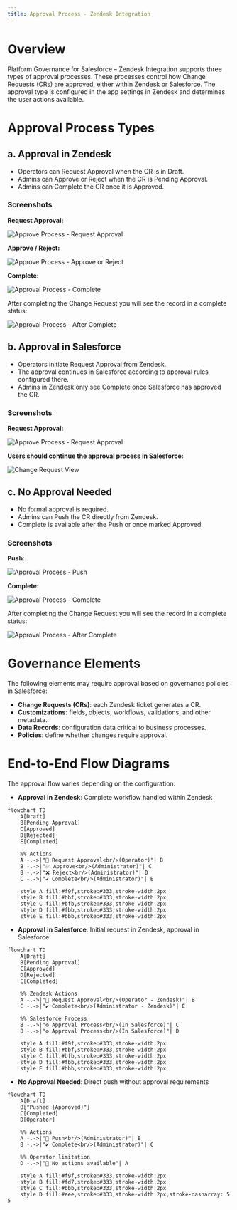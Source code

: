 ```yaml
---
title: Approval Process - Zendesk Integration
---
```


# Overview

Platform Governance for Salesforce – Zendesk Integration supports three types of approval processes. These processes control how Change Requests (CRs) are approved, either within Zendesk or Salesforce. The approval type is configured in the app settings in Zendesk and determines the user actions available.

# Approval Process Types

## a. Approval in Zendesk

- Operators can Request Approval when the CR is in Draft.
- Admins can Approve or Reject when the CR is Pending Approval.
- Admins can Complete the CR once it is Approved.

### Screenshots

**Request Approval:**

![Approve Process - Request Approval](/images/platgovsalesforce/integrations/zendesk/Approve_Process_-_Request_Approval.webp)

**Approve / Reject:**

![Approve Process - Approve or Reject](/images/platgovsalesforce/integrations/zendesk/Approve_Process_-_Approve_or_Reject.webp)

**Complete:**

![Approval Process - Complete](/images/platgovsalesforce/integrations/zendesk/Approval_process_-_Complete.webp)

After completing the Change Request you will see the record in a complete status:

![Approval Process - After Complete](/images/platgovsalesforce/integrations/zendesk/Approval_process_-_After_Complete.webp)

## b. Approval in Salesforce

- Operators initiate Request Approval from Zendesk.
- The approval continues in Salesforce according to approval rules configured there.
- Admins in Zendesk only see Complete once Salesforce has approved the CR.

### Screenshots

**Request Approval:**

![Approve Process - Request Approval](/images/platgovsalesforce/integrations/zendesk/Approve_Process_-_Request_Approval.webp)

**Users should continue the approval process in Salesforce:**

![Change Request View](/images/platgovsalesforce/integrations/zendesk/Change_Request_View.webp)


## c. No Approval Needed

- No formal approval is required.
- Admins can Push the CR directly from Zendesk.
- Complete is available after the Push or once marked Approved.

### Screenshots

**Push:**

![Approval Process - Push](/images/platgovsalesforce/integrations/zendesk/Approval_Process_-_Push.webp)

**Complete:**

![Approval Process - Complete](/images/platgovsalesforce/integrations/zendesk/Approval_process_-_Complete.webp)

After completing the Change Request you will see the record in a complete status:

![Approval Process - After Complete](/images/platgovsalesforce/integrations/zendesk/Approval_process_-_After_Complete.webp)

# Governance Elements

The following elements may require approval based on governance policies in Salesforce:

- **Change Requests (CRs)**: each Zendesk ticket generates a CR.
- **Customizations**: fields, objects, workflows, validations, and other metadata.
- **Data Records**: configuration data critical to business processes.
- **Policies**: define whether changes require approval.

# End-to-End Flow Diagrams

The approval flow varies depending on the configuration:

- **Approval in Zendesk**: Complete workflow handled within Zendesk

```mermaid
flowchart TD
    A[Draft]
    B[Pending Approval]
    C[Approved]
    D[Rejected]
    E[Completed]

    %% Actions
    A -.->|"🔵 Request Approval<br/>(Operator)"| B
    B -.->|"✅ Approve<br/>(Administrator)"| C
    B -.->|"❌ Reject<br/>(Administrator)"| D
    C -.->|"✔️ Complete<br/>(Administrator)"| E

    style A fill:#f9f,stroke:#333,stroke-width:2px
    style B fill:#bbf,stroke:#333,stroke-width:2px
    style C fill:#bfb,stroke:#333,stroke-width:2px
    style D fill:#fbb,stroke:#333,stroke-width:2px
    style E fill:#bbb,stroke:#333,stroke-width:2px
```
- **Approval in Salesforce**: Initial request in Zendesk, approval in Salesforce

```mermaid
flowchart TD
    A[Draft]
    B[Pending Approval]
    C[Approved]
    D[Rejected]
    E[Completed]

    %% Zendesk Actions
    A -.->|"🔵 Request Approval<br/>(Operator - Zendesk)"| B
    C -.->|"✔️ Complete<br/>(Administrator - Zendesk)"| E

    %% Salesforce Process
    B -.->|"⚙️ Approval Process<br/>(In Salesforce)"| C
    B -.->|"⚙️ Approval Process<br/>(In Salesforce)"| D

    style A fill:#f9f,stroke:#333,stroke-width:2px
    style B fill:#bbf,stroke:#333,stroke-width:2px
    style C fill:#bfb,stroke:#333,stroke-width:2px
    style D fill:#fbb,stroke:#333,stroke-width:2px
    style E fill:#bbb,stroke:#333,stroke-width:2px
```

- **No Approval Needed**: Direct push without approval requirements

```mermaid
flowchart TD
    A[Draft]
    B["Pushed (Approved)"]
    C[Completed]
    D[Operator]

    %% Actions
    A -.->|"🚀 Push<br/>(Administrator)"| B
    B -.->|"✔️ Complete<br/>(Administrator)"| C

    %% Operator limitation
    D -.->|"🚫 No actions available"| A

    style A fill:#f9f,stroke:#333,stroke-width:2px
    style B fill:#fd7,stroke:#333,stroke-width:2px
    style C fill:#bbb,stroke:#333,stroke-width:2px
    style D fill:#eee,stroke:#333,stroke-width:2px,stroke-dasharray: 5 5
```
